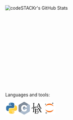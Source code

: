   <img align="left" alt="codeSTACKr's GitHub Stats" src="https://github-readme-stats.vercel.app/api?username=P3p2002&show_icons=true&hide_border=false&title_color=ff652f&icon_color=FFE400&bg_color=09131B&text_color=ffffff&border_color=0c1a25" />

<br /><br /><br /><br /><br /><br /><br />
---

<br /><br /><br />
Languages and tools:

<img src="./Images/python-svgrepo-com.svg" align="left" height="40" width="40" >
<img src="./Images/c-svgrepo-com.svg" align="left" height="40" width="40" >
<img src="./Images/latex-svgrepo-com.svg" align="left" height="40" width="40" >
<img src="./Images/jupyter-svgrepo-com.svg" align="left" height="40" width="40" >

